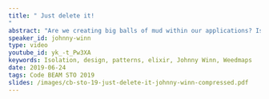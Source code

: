```yaml
---
title: " Just delete it!
"
abstract: "Are we creating big balls of mud within our applications? Is an abstraction necessary or is it going to couple the code to the implementation? Can I achieve code isolation without overcomplicating? The challenge is to reach the nirvana of simple code isolation verse complex code abstraction. But is it realistically obtainable? The challenge is set: implement patterns that will allow us to just delete & rewrite code in days instead of weeks, weeks instead of months, and months instead of ... version 2."
speaker_id: johnny-winn
type: video
youtube_id: yk_-t_Pw3XA
keywords: Isolation, design, patterns, elixir, Johnny Winn, Weedmaps
date: 2019-06-24
tags: Code BEAM STO 2019
slides: /images/cb-sto-19-just-delete-it-johnny-winn-compressed.pdf
---
```


